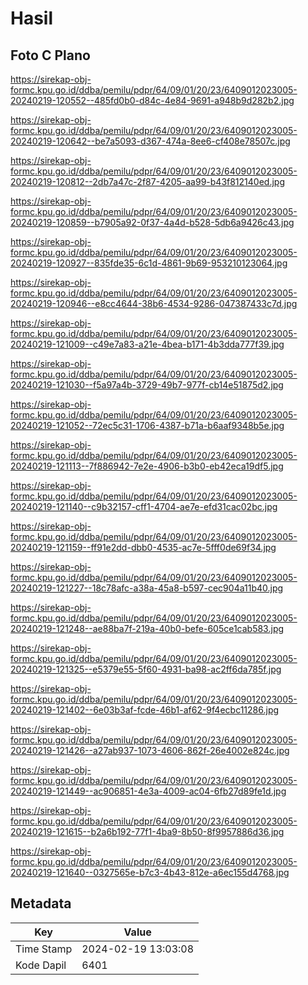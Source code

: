 # Hasil

## Foto C Plano

https://sirekap-obj-formc.kpu.go.id/ddba/pemilu/pdpr/64/09/01/20/23/6409012023005-20240219-120552--485fd0b0-d84c-4e84-9691-a948b9d282b2.jpg

https://sirekap-obj-formc.kpu.go.id/ddba/pemilu/pdpr/64/09/01/20/23/6409012023005-20240219-120642--be7a5093-d367-474a-8ee6-cf408e78507c.jpg

https://sirekap-obj-formc.kpu.go.id/ddba/pemilu/pdpr/64/09/01/20/23/6409012023005-20240219-120812--2db7a47c-2f87-4205-aa99-b43f812140ed.jpg

https://sirekap-obj-formc.kpu.go.id/ddba/pemilu/pdpr/64/09/01/20/23/6409012023005-20240219-120859--b7905a92-0f37-4a4d-b528-5db6a9426c43.jpg

https://sirekap-obj-formc.kpu.go.id/ddba/pemilu/pdpr/64/09/01/20/23/6409012023005-20240219-120927--835fde35-6c1d-4861-9b69-953210123064.jpg

https://sirekap-obj-formc.kpu.go.id/ddba/pemilu/pdpr/64/09/01/20/23/6409012023005-20240219-120946--e8cc4644-38b6-4534-9286-047387433c7d.jpg

https://sirekap-obj-formc.kpu.go.id/ddba/pemilu/pdpr/64/09/01/20/23/6409012023005-20240219-121009--c49e7a83-a21e-4bea-b171-4b3dda777f39.jpg

https://sirekap-obj-formc.kpu.go.id/ddba/pemilu/pdpr/64/09/01/20/23/6409012023005-20240219-121030--f5a97a4b-3729-49b7-977f-cb14e51875d2.jpg

https://sirekap-obj-formc.kpu.go.id/ddba/pemilu/pdpr/64/09/01/20/23/6409012023005-20240219-121052--72ec5c31-1706-4387-b71a-b6aaf9348b5e.jpg

https://sirekap-obj-formc.kpu.go.id/ddba/pemilu/pdpr/64/09/01/20/23/6409012023005-20240219-121113--7f886942-7e2e-4906-b3b0-eb42eca19df5.jpg

https://sirekap-obj-formc.kpu.go.id/ddba/pemilu/pdpr/64/09/01/20/23/6409012023005-20240219-121140--c9b32157-cff1-4704-ae7e-efd31cac02bc.jpg

https://sirekap-obj-formc.kpu.go.id/ddba/pemilu/pdpr/64/09/01/20/23/6409012023005-20240219-121159--ff91e2dd-dbb0-4535-ac7e-5fff0de69f34.jpg

https://sirekap-obj-formc.kpu.go.id/ddba/pemilu/pdpr/64/09/01/20/23/6409012023005-20240219-121227--18c78afc-a38a-45a8-b597-cec904a11b40.jpg

https://sirekap-obj-formc.kpu.go.id/ddba/pemilu/pdpr/64/09/01/20/23/6409012023005-20240219-121248--ae88ba7f-219a-40b0-befe-605ce1cab583.jpg

https://sirekap-obj-formc.kpu.go.id/ddba/pemilu/pdpr/64/09/01/20/23/6409012023005-20240219-121325--e5379e55-5f60-4931-ba98-ac2ff6da785f.jpg

https://sirekap-obj-formc.kpu.go.id/ddba/pemilu/pdpr/64/09/01/20/23/6409012023005-20240219-121402--6e03b3af-fcde-46b1-af62-9f4ecbc11286.jpg

https://sirekap-obj-formc.kpu.go.id/ddba/pemilu/pdpr/64/09/01/20/23/6409012023005-20240219-121426--a27ab937-1073-4606-862f-26e4002e824c.jpg

https://sirekap-obj-formc.kpu.go.id/ddba/pemilu/pdpr/64/09/01/20/23/6409012023005-20240219-121449--ac906851-4e3a-4009-ac04-6fb27d89fe1d.jpg

https://sirekap-obj-formc.kpu.go.id/ddba/pemilu/pdpr/64/09/01/20/23/6409012023005-20240219-121615--b2a6b192-77f1-4ba9-8b50-8f9957886d36.jpg

https://sirekap-obj-formc.kpu.go.id/ddba/pemilu/pdpr/64/09/01/20/23/6409012023005-20240219-121640--0327565e-b7c3-4b43-812e-a6ec155d4768.jpg


## Metadata

| Key        | Value               |
| ---------- | ------------------- |
| Time Stamp | 2024-02-19 13:03:08 |
| Kode Dapil | 6401                |



